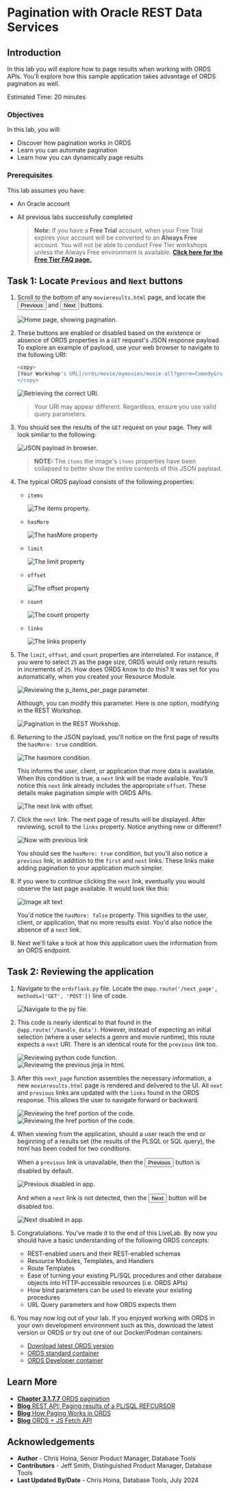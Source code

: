# Pagination with Oracle REST Data Services

## Introduction

In this lab you will explore how to page results when working with ORDS APIs. You'll explore how this sample application takes advantage of ORDS pagination as well.

Estimated Time: 20 minutes

### Objectives

In this lab, you will:

* Discover how pagination works in ORDS
* Learn you can automate pagination
* Learn how you can dynamically page results

### Prerequisites

This lab assumes you have:

* An Oracle account
* All previous labs successfully completed

  > **Note:** If you have a **Free Trial** account, when your Free Trial expires your account will be converted to an **Always Free** account. You will not be able to conduct Free Tier workshops unless the Always Free environment is available. **[Click here for the Free Tier FAQ page.](https://www.oracle.com/cloud/free/faq.html)**

## Task 1: Locate `Previous` and `Next` buttons

1. Scroll to the bottom of any `movieresults.html` page, and locate the <button style="pointer-events: none;">Previous</button> and <button style="pointer-events: none;">Next</button> buttons.

    ![Home page, showing pagination.](images/workshop-presentation-one.png " ")

2. These buttons are enabled or disabled based on the existence or absence of ORDS properties in a `GET` request's JSON response payload. To explore an example of payload, use your web browser to navigate to the following URI:

   ```sh
   <copy>
   [Your Workshop's URL]/ords/movie/mymovies/movie-all?genre=Comedy&runtime=210
   </copy>
   ```  

   ![Retrieving the correct URI.](images/workshop-presentation-one-two.png)

   > Your URI may appear different. Regardless, ensure you use valid query parameters.

3. You should see the results of the `GET` request on your page. They will look similar to the following:

    ![JSON payload in browser.](images/workshop-presentation-two.png " ")

    > **NOTE:** The `items` the image's `items` properties have been collapsed to better show the entire contents of this JSON payload.

4. The typical ORDS payload consists of the following properties:

   * `items`

     ![The items property.](images/workshop-presentation-three.png " ")

   * `hasMore`

     ![The hasMore property](images/workshop-presentation-four.png " ")
  
   * `limit`

     ![The limit property](images/workshop-presentation-five.png " ")

   * `offset`

     ![The offset property](images/workshop-presentation-six.png " ")

   * `count`

     ![The count property](images/workshop-presentation-seven.png " ")

   * `links`

     ![The links property](images/workshop-presentation-eight.png " ")

5. The `limit`, `offset`, and `count` properties are interrelated. For instance, if you were to select `25` as the page size, ORDS would only return results in increments of `25`. How does ORDS know to do this? It was set for you automatically, when you created your Resource Module.

   ![Reviewing the p_items_per_page parameter.](images/workshop-presentation-nine.png " ")

   Although, you can modify this parameter. Here is one option, modifying in the REST Workshop.

    ![Pagination in the REST Workshop.](images/workshop-presentation-ten.png " ")

6. Returning to the JSON payload, you'll notice on the first page of results the `hasMore: true` condition.

   ![The hasmore condition.](images/workshop-presentation-eleven.png " ")  

      This informs the user, client, or application that more data is available. When this condition is true, a `next` link will be made available. You'll notice this `next` link already includes the appropriate `offset`. These details make pagination simple with ORDS APIs.

    ![The next link with offset.](images/workshop-presentation-twelve.png " ")

7. Click the `next` link. The next page of results will be displayed. After reviewing, scroll to the `links` property. Notice anything new or different?  

    ![Now with previous link](images/workshop-presentation-thirteen.png " ")  

      You should see the `hasMore: true` condition, but you'll also notice a `previous` link, in addition to the `first` and `next` links. These links make adding pagination to your application much simpler.

8. If you were to continue clicking the `next` link, eventually you would observe the last page available. It would look like this:

   ![Image alt text](images/workshop-presentation-fourteen.png  " ")  

      You'd notice the `hasMore: false` property. This signifies to the user, client, or application, that no more results exist. You'd also notice the absence of a `next` link.

9. Next we'll take a look at how this application uses the information from an ORDS endpoint.

## Task 2: Reviewing the application

1. Navigate to the `ordsflask.py` file. Locate the `@app.route('/next_page', methods=['GET', 'POST'])` line of code.

    ![Navigate to the py file.](images/workshop-presentation-fifteen.png " ")

2. This code is nearly identical to that found in the `@app.route('/handle_data')`. However, instead of expecting an initial selection (where a user selects a genre and movie runtime), this route expects a `next` URI. There is an identical route for the `previous` link too.

   ![Reviewing python code function.](images/workshop-presentation-sixteen.png " ")  
      ![Reviewing the previous jinja in html.](images/workshop-presentation-seventeen.png " ")

3. After this `next_page` function assembles the necessary information, a new `movieresults.html` page is rendered and delivered to  the UI. All `next` and `previous` links are updated with the `links` found in the ORDS response. This allows the user to navigate forward or backward.

    ![Reviewing the href portion of the code.](images/workshop-presentation-eighteen.png " ")
        ![Reviewing the href portion of the code.](images/workshop-presentation-nineteen.png " ")

4. When viewing from the application, should a user reach the end or beginning of a results set (the results of the PLSQL or SQL query), the html has been coded for two conditions.

   When a `previous` link is unavailable, then the <button style="pointer-events: none;">Previous</button> button is disabled by default.

   ![Previous disabled in app.](images/workshop-presentation-twenty.png " ")

   And when a `next` link is not detected, then the <button style="pointer-events: none;">Next</button> button will be disabled too.

   ![Next disabled in app.](images/workshop-presentation-twenty-one.png " ")

5. Congratulations. You've made it to the end of this LiveLab. By now you should have a basic understanding of the following ORDS concepts:

   * REST-enabled users and their REST-enabled schemas
   * Resource Modules, Templates, and Handlers
   * Route Templates
   * Ease of turning your existing PL/SQL procedures and other database objects into HTTP-accessible resources (i.e. ORDS APIs)
   * How bind parameters can be used to elevate your existing procedures
   * URL Query parameters and how ORDS expects them

6. You may now log out of your lab. If you enjoyed working with ORDS in your own development environment such as this, download the latest version or ORDS *or* try out one of our Docker/Podman containers:

   * [Download latest ORDS version](https://www.oracle.com/database/sqldeveloper/technologies/db-actions/download/)
   * [ORDS standard container](https://container-registry.oracle.com/ords/ocr/ba/database/ords)
   * [ORDS Developer container](https://container-registry.oracle.com/ords/ocr/ba/database/ords-developer)

## Learn More

* [**Chapter 3.1.7.7** ORDS pagination](https://docs.oracle.com/en/database/oracle/oracle-rest-data-services/24.2/orddg/implicit-parameters.html#GUID-A7CE99EF-38E7-4FAB-A7C0-F8901B36B813)
* [**Blog** REST API: Paging results of a PL/SQL REFCURSOR](https://www.thatjeffsmith.com/archive/2023/11/rest-api-paging-results-of-a-pl-sql-refcursor/)
* [**Blog** How Paging Works in ORDS](https://www.thatjeffsmith.com/archive/2019/12/how-paging-works-in-ords/)
* [**Blog** ORDS + JS Fetch API](https://followthecoffee.com/ords-api-sql-from-json-view/)

## Acknowledgements

* **Author** - Chris Hoina, Senior Product Manager, Database Tools
* **Contributors** - Jeff Smith, Distinguished Product Manager, Database Tools
* **Last Updated By/Date** - Chris Hoina, Database Tools, July 2024
